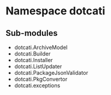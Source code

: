 Namespace dotcati
=================

Sub-modules
-----------
* dotcati.ArchiveModel
* dotcati.Builder
* dotcati.Installer
* dotcati.ListUpdater
* dotcati.PackageJsonValidator
* dotcati.PkgConvertor
* dotcati.exceptions